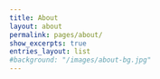```yaml
---
title: About
layout: about
permalink: pages/about/
show_excerpts: true
entries_layout: list
#background: "/images/about-bg.jpg"
---
```

